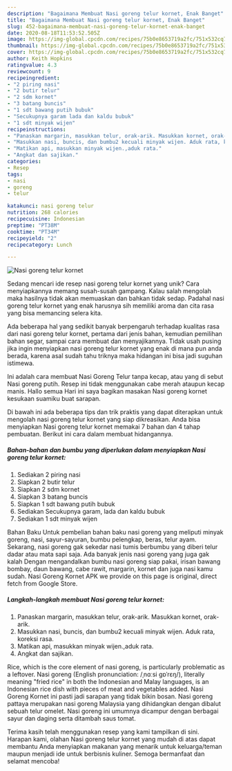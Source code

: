 ```yaml
---
description: "Bagaimana Membuat Nasi goreng telur kornet, Enak Banget"
title: "Bagaimana Membuat Nasi goreng telur kornet, Enak Banget"
slug: 452-bagaimana-membuat-nasi-goreng-telur-kornet-enak-banget
date: 2020-08-18T11:53:52.505Z
image: https://img-global.cpcdn.com/recipes/75b0e8653719a2fc/751x532cq70/nasi-goreng-telur-kornet-foto-resep-utama.jpg
thumbnail: https://img-global.cpcdn.com/recipes/75b0e8653719a2fc/751x532cq70/nasi-goreng-telur-kornet-foto-resep-utama.jpg
cover: https://img-global.cpcdn.com/recipes/75b0e8653719a2fc/751x532cq70/nasi-goreng-telur-kornet-foto-resep-utama.jpg
author: Keith Hopkins
ratingvalue: 4.3
reviewcount: 9
recipeingredient:
- "2 piring nasi"
- "2 butir telur"
- "2 sdm kornet"
- "3 batang buncis"
- "1 sdt bawang putih bubuk"
- "Secukupnya garam lada dan kaldu bubuk"
- "1 sdt minyak wijen"
recipeinstructions:
- "Panaskan margarin, masukkan telur, orak-arik. Masukkan kornet, orak-arik."
- "Masukkan nasi, buncis, dan bumbu2 kecuali minyak wijen. Aduk rata, koreksi rasa."
- "Matikan api, masukkan minyak wijen.,aduk rata."
- "Angkat dan sajikan."
categories:
- Resep
tags:
- nasi
- goreng
- telur

katakunci: nasi goreng telur 
nutrition: 268 calories
recipecuisine: Indonesian
preptime: "PT38M"
cooktime: "PT34M"
recipeyield: "2"
recipecategory: Lunch

---
```



![Nasi goreng telur kornet](https://img-global.cpcdn.com/recipes/75b0e8653719a2fc/751x532cq70/nasi-goreng-telur-kornet-foto-resep-utama.jpg)

Sedang mencari ide resep nasi goreng telur kornet yang unik? Cara menyiapkannya memang susah-susah gampang. Kalau salah mengolah maka hasilnya tidak akan memuaskan dan bahkan tidak sedap. Padahal nasi goreng telur kornet yang enak harusnya sih memiliki aroma dan cita rasa yang bisa memancing selera kita.

Ada beberapa hal yang sedikit banyak berpengaruh terhadap kualitas rasa dari nasi goreng telur kornet, pertama dari jenis bahan, kemudian pemilihan bahan segar, sampai cara membuat dan menyajikannya. Tidak usah pusing jika ingin menyiapkan nasi goreng telur kornet yang enak di mana pun anda berada, karena asal sudah tahu triknya maka hidangan ini bisa jadi suguhan istimewa.

Ini adalah cara membuat Nasi Goreng Telur tanpa kecap, atau yang di sebut Nasi goreng putih. Resep ini tidak menggunakan cabe merah ataupun kecap manis. Hallo semua Hari ini saya bagikan masakan Nasi goreng kornet kesukaan suamiku buat sarapan.


Di bawah ini ada beberapa tips dan trik praktis yang dapat diterapkan untuk mengolah nasi goreng telur kornet yang siap dikreasikan. Anda bisa menyiapkan Nasi goreng telur kornet memakai 7 bahan dan 4 tahap pembuatan. Berikut ini cara dalam membuat hidangannya.

<!--inarticleads1-->

##### Bahan-bahan dan bumbu yang diperlukan dalam menyiapkan Nasi goreng telur kornet:

1. Sediakan 2 piring nasi
1. Siapkan 2 butir telur
1. Siapkan 2 sdm kornet
1. Siapkan 3 batang buncis
1. Siapkan 1 sdt bawang putih bubuk
1. Sediakan Secukupnya garam, lada dan kaldu bubuk
1. Sediakan 1 sdt minyak wijen


Bahan Baku Untuk pembelian bahan baku nasi goreng yang meliputi minyak goreng, nasi, sayur-sayuran, bumbu pelengkap, beras, telur ayam. Sekarang, nasi goreng gak sekedar nasi tumis berbumbu yang diberi telur dadar atau mata sapi saja. Ada banyak jenis nasi goreng yang juga gak kalah Dengan mengandalkan bumbu nasi goreng siap pakai, irisan bawang bombay, daun bawang, cabe rawit, margarin, kornet dan juga nasi kamu sudah. Nasi Goreng Kornet APK we provide on this page is original, direct fetch from Google Store. 

<!--inarticleads2-->

##### Langkah-langkah membuat Nasi goreng telur kornet:

1. Panaskan margarin, masukkan telur, orak-arik. Masukkan kornet, orak-arik.
1. Masukkan nasi, buncis, dan bumbu2 kecuali minyak wijen. Aduk rata, koreksi rasa.
1. Matikan api, masukkan minyak wijen.,aduk rata.
1. Angkat dan sajikan.


Rice, which is the core element of nasi goreng, is particularly problematic as a leftover. Nasi goreng (English pronunciation: /ˌnɑːsi ɡɒˈrɛŋ/), literally meaning &#34;fried rice&#34; in both the Indonesian and Malay languages, is an Indonesian rice dish with pieces of meat and vegetables added. Nasi Goreng Kornet ini pasti jadi sarapan yang tidak bikin bosan. Nasi goreng pattaya merupakan nasi goreng Malaysia yang dihidangkan dengan dibalut sebuah telur omelet. Nasi goreng ini umumnya dicampur dengan berbagai sayur dan daging serta ditambah saus tomat. 

Terima kasih telah menggunakan resep yang kami tampilkan di sini. Harapan kami, olahan Nasi goreng telur kornet yang mudah di atas dapat membantu Anda menyiapkan makanan yang menarik untuk keluarga/teman maupun menjadi ide untuk berbisnis kuliner. Semoga bermanfaat dan selamat mencoba!
